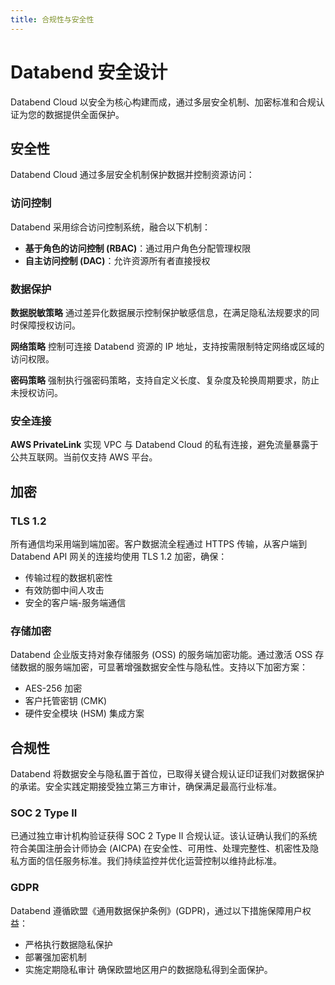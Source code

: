 ```yaml
---
title: 合规性与安全性
---
```


# Databend 安全设计

Databend Cloud 以安全为核心构建而成，通过多层安全机制、加密标准和合规认证为您的数据提供全面保护。

## 安全性

Databend Cloud 通过多层安全机制保护数据并控制资源访问：

### 访问控制

Databend 采用综合访问控制系统，融合以下机制：

- **基于角色的访问控制 (RBAC)**：通过用户角色分配管理权限
- **自主访问控制 (DAC)**：允许资源所有者直接授权

### 数据保护

**数据脱敏策略**
通过差异化数据展示控制保护敏感信息，在满足隐私法规要求的同时保障授权访问。

**网络策略**
控制可连接 Databend 资源的 IP 地址，支持按需限制特定网络或区域的访问权限。

**密码策略**
强制执行强密码策略，支持自定义长度、复杂度及轮换周期要求，防止未授权访问。

### 安全连接

**AWS PrivateLink**
实现 VPC 与 Databend Cloud 的私有连接，避免流量暴露于公共互联网。当前仅支持 AWS 平台。

## 加密

### TLS 1.2

所有通信均采用端到端加密。客户数据流全程通过 HTTPS 传输，从客户端到 Databend API 网关的连接均使用 TLS 1.2 加密，确保：

- 传输过程的数据机密性
- 有效防御中间人攻击
- 安全的客户端-服务端通信

### 存储加密

Databend 企业版支持对象存储服务 (OSS) 的服务端加密功能。通过激活 OSS 存储数据的服务端加密，可显著增强数据安全性与隐私性。支持以下加密方案：

- AES-256 加密
- 客户托管密钥 (CMK)
- 硬件安全模块 (HSM) 集成方案

## 合规性

Databend 将数据安全与隐私置于首位，已取得关键合规认证印证我们对数据保护的承诺。安全实践定期接受独立第三方审计，确保满足最高行业标准。

### SOC 2 Type II

已通过独立审计机构验证获得 SOC 2 Type II 合规认证。该认证确认我们的系统符合美国注册会计师协会 (AICPA) 在安全性、可用性、处理完整性、机密性及隐私方面的信任服务标准。我们持续监控并优化运营控制以维持此标准。

### GDPR

Databend 遵循欧盟《通用数据保护条例》(GDPR)，通过以下措施保障用户权益：
- 严格执行数据隐私保护
- 部署强加密机制
- 实施定期隐私审计
确保欧盟地区用户的数据隐私得到全面保护。